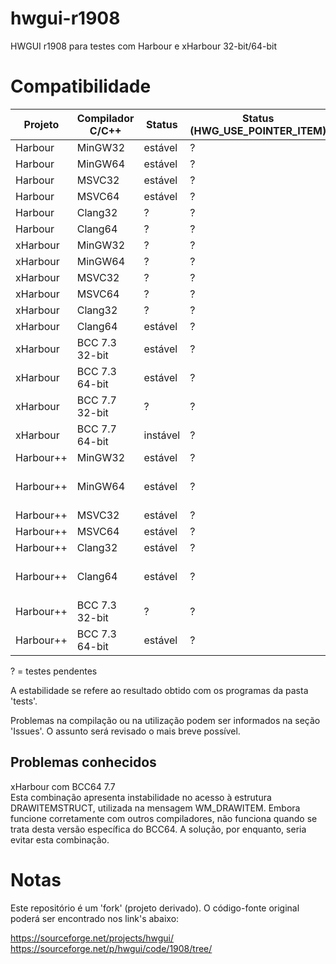 # hwgui-r1908
HWGUI r1908 para testes com Harbour e xHarbour 32-bit/64-bit

# Compatibilidade

| Projeto   | Compilador C/C++ | Status   | Status (HWG_USE_POINTER_ITEM) | Notas |
| --------- | ---------------- | -------- | ----------------------------- | ----- |
| Harbour   | MinGW32          | estável  | ? | ...   |
| Harbour   | MinGW64          | estável  | ? | ...   |
| Harbour   | MSVC32           | estável  | ? | ...   |
| Harbour   | MSVC64           | estável  | ? | ...   |
| Harbour   | Clang32          | ?        | ? | ...   |
| Harbour   | Clang64          | ?        | ? | ...   |
| xHarbour  | MinGW32          | ?        | ? | ...   |
| xHarbour  | MinGW64          | ?        | ? | ...   |
| xHarbour  | MSVC32           | ?        | ? | ...   |
| xHarbour  | MSVC64           | ?        | ? | ...   |
| xHarbour  | Clang32          | ?        | ? | ...   |
| xHarbour  | Clang64          | estável  | ? | ...   |
| xHarbour  | BCC 7.3 32-bit   | estável  | ? | ...   |
| xHarbour  | BCC 7.3 64-bit   | estável  | ? | ...   |
| xHarbour  | BCC 7.7 32-bit   | ?        | ? | ...   |
| xHarbour  | BCC 7.7 64-bit   | instável | ? | ...   |
| Harbour++ | MinGW32          | estável  | ? | ...   |
| Harbour++ | MinGW64          | estável  | ? | requer flag -fpermissive |
| Harbour++ | MSVC32           | estável  | ? | ... |
| Harbour++ | MSVC64           | estável  | ? | ... |
| Harbour++ | Clang32          | estável  | ? | ... |
| Harbour++ | Clang64          | estável  | ? | requer flag -fpermissive |
| Harbour++ | BCC 7.3 32-bit   | ?        | ? | ...   |
| Harbour++ | BCC 7.3 64-bit   | estável  | ? | ...   |

? = testes pendentes

A estabilidade se refere ao resultado obtido com os programas da pasta 'tests'.

Problemas na compilação ou na utilização podem ser informados na seção
'Issues'. O assunto será revisado o mais breve possível.

## Problemas conhecidos

xHarbour com BCC64 7.7  
Esta combinação apresenta instabilidade no acesso à estrutura DRAWITEMSTRUCT, utilizada na mensagem
WM_DRAWITEM. Embora funcione corretamente com outros compiladores, não funciona quando se trata desta
versão específica do BCC64. A solução, por enquanto, seria evitar esta combinação.

# Notas

Este repositório é um 'fork' (projeto derivado). O código-fonte original poderá
ser encontrado nos link's abaixo:

https://sourceforge.net/projects/hwgui/  
https://sourceforge.net/p/hwgui/code/1908/tree/  
